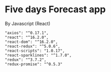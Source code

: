 # Five days Forecast app

By Javascript (React)

    "axios": "^0.17.1",
    "react": "^16.2.0",
    "react-dom": "^16.2.0",
    "react-redux": "^5.0.6",
    "react-scripts": "1.0.17",
    "react-sparklines": "^1.7.0",
    "redux": "^3.7.2",
    "redux-promise": "^0.5.3"